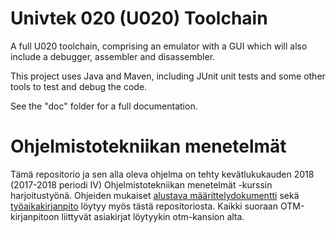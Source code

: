 
# Univtek 020 (U020) Toolchain

A full U020 toolchain, comprising an emulator with a GUI which will also include a debugger, assembler and disassembler. 

This project uses Java and Maven, including JUnit unit tests and some other tools to test and debug the code.

See the "doc" folder for a full documentation.

# Ohjelmistotekniikan menetelmät

Tämä repositorio ja sen alla oleva ohjelma on tehty kevätlukukauden 2018 (2017-2018 periodi IV) Ohjelmistotekniikan menetelmät -kurssin harjoitustyönä. Ohjeiden mukaiset [alustava määrittelydokumentti](https://github.com/hisahi/u020-toolchain/blob/master/otm/vaatimusmaarittely.md) sekä [työaikakirjanpito](https://github.com/hisahi/u020-toolchain/blob/master/otm/tuntikirjanpito.md) löytyy myös tästä repositoriosta. Kaikki suoraan OTM-kirjanpitoon liittyvät asiakirjat löytyykin otm-kansion alta.




